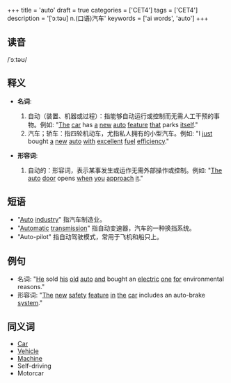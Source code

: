 +++
title = 'auto'
draft = true
categories = ['CET4']
tags = ['CET4']
description = '[ˈɔːtəu] n.(口语)汽车'
keywords = ['ai words', 'auto']
+++

## 读音
/ˈɔːtəʊ/

## 释义
- **名词**: 
    1. 自动（装置、机器或过程）：指能够自动运行或控制而无需人工干预的事物。例如: "[The](/post/the/) [car](/post/car/) has [a](/post/a/) [new](/post/new/) [auto](/post/auto/) [feature](/post/feature/) [that](/post/that/) parks [itself](/post/itself/)."
    2. 汽车；轿车：指四轮机动车，尤指私人拥有的小型汽车。例如: "I [just](/post/just/) bought [a](/post/a/) [new](/post/new/) [auto](/post/auto/) [with](/post/with/) [excellent](/post/excellent/) [fuel](/post/fuel/) [efficiency](/post/efficiency/)."

- **形容词**:
    1. 自动的：形容词，表示某事发生或运作无需外部操作或控制。例如: "[The](/post/the/) [auto](/post/auto/) [door](/post/door/) opens [when](/post/when/) [you](/post/you/) [approach](/post/approach/) [it](/post/it/)."

## 短语
- "[Auto](/post/auto/) [industry](/post/industry/)" 指汽车制造业。
- "[Automatic](/post/automatic/) [transmission](/post/transmission/)" 指自动变速器，汽车的一种换挡系统。
- "Auto-pilot" 指自动驾驶模式，常用于飞机和船只上。

## 例句
- 名词: "[He](/post/he/) sold [his](/post/his/) [old](/post/old/) [auto](/post/auto/) [and](/post/and/) bought an [electric](/post/electric/) [one](/post/one/) [for](/post/for/) environmental reasons."
- 形容词: "[The](/post/the/) [new](/post/new/) [safety](/post/safety/) [feature](/post/feature/) [in](/post/in/) [the](/post/the/) [car](/post/car/) includes an auto-brake [system](/post/system/)."

## 同义词
- [Car](/post/car/)
- [Vehicle](/post/vehicle/)
- [Machine](/post/machine/)
- Self-driving
- Motorcar
